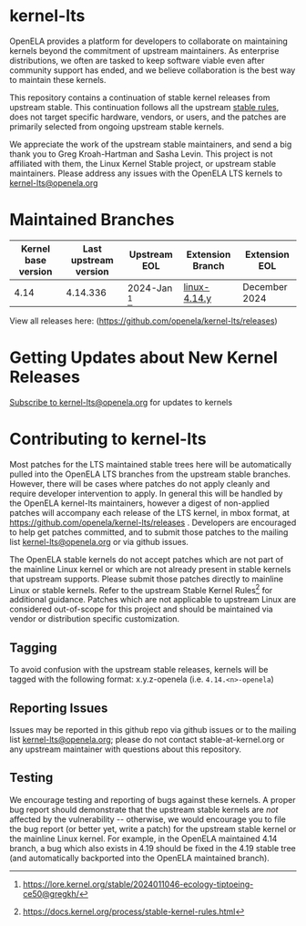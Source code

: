 # kernel-lts

OpenELA provides a platform for developers to collaborate on maintaining kernels beyond 
the commitment of upstream maintainers. As enterprise distributions, we often are tasked 
to keep software viable even after community support has ended, and we believe 
collaboration is the best way to maintain these kernels. 

This repository contains a continuation of stable kernel releases from upstream stable. This continuation follows all the upstream [stable rules](https://www.kernel.org/doc/html/latest/process/stable-kernel-rules.html), does not target specific hardware, vendors, or users, and the patches are primarily selected from ongoing upstream stable kernels.

We appreciate the work of the upstream stable maintainers, and send a big thank you to Greg Kroah-Hartman and Sasha Levin. This project is not affiliated with them, the Linux Kernel Stable project, or upstream stable maintainers. Please address any issues with the OpenELA LTS kernels to kernel-lts@openela.org

# Maintained Branches

| Kernel base version | Last upstream version | Upstream EOL  | Extension Branch | Extension EOL |
| ------------------- | --------------------- | ------------- | ----------------- | ------------- |
| 4.14                | 4.14.336              | 2024-Jan [^2] | [linux-4.14.y](https://github.com/openela/kernel-lts/tree/linux-4.14.y)  |  December 2024 |

View all releases here: (https://github.com/openela/kernel-lts/releases)

# Getting Updates about New Kernel Releases

[Subscribe to kernel-lts@openela.org](https://groups.google.com/a/openela.org/g/kernel-lts) for updates to kernels 

# Contributing to kernel-lts

Most patches for the LTS maintained stable trees here will be automatically pulled into the OpenELA LTS branches from the upstream stable branches.
However, there will be cases where patches do not apply cleanly and require developer intervention to apply. In general this will be handled 
by the OpenELA kernel-lts maintainers, however a digest of non-applied patches will accompany each release of the LTS kernel, in mbox format,
at https://github.com/openela/kernel-lts/releases .
Developers are encouraged to help get patches committed, and to submit those patches to the mailing list kernel-lts@openela.org or via github issues.

The OpenELA stable kernels do not accept patches which are not part of the mainline Linux kernel or which are not already present in stable kernels that upstream supports. Please submit those patches directly to mainline Linux or stable kernels. Refer to the upstream Stable Kernel Rules[^1] for additional guidance. Patches which are not applicable to upstream Linux are considered out-of-scope for this project and should be maintained via vendor or distribution specific customization.

## Tagging

To avoid confusion with the upstream stable releases, kernels will be tagged with the following format: x.y.z-openela (i.e. `4.14.<n>-openela`)

## Reporting Issues

Issues may be reported in this github repo via github issues or to the mailing list kernel-lts@openela.org; please do not contact stable-at-kernel.org or any upstream maintainer with questions about this repository.

## Testing 

We encourage testing and reporting of bugs against these kernels. A proper bug report should demonstrate that the upstream stable kernels are _not_ affected by the vulnerability -- otherwise, we would encourage you to file the bug report (or better yet, write a patch) for the upstream stable kernel or the mainline Linux kernel. For example, in the OpenELA maintained 4.14 branch, a bug which also exists in 4.19 should be fixed in the 4.19 stable tree (and automatically backported into the OpenELA maintained branch).





[^1]: <https://docs.kernel.org/process/stable-kernel-rules.html>
[^2]: <https://lore.kernel.org/stable/2024011046-ecology-tiptoeing-ce50@gregkh/>


